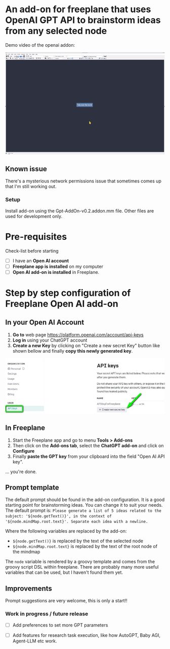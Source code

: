 # An add-on for freeplane that uses OpenAI GPT API to brainstorm ideas from any selected node

Demo video of the openai addon:

![demo](demo/demo.gif)

## Known issue
There's a mysterious network permissions issue that sometimes comes up that I'm still working out.

### Setup
Install add-on using the Gpt-AddOn-v0.2.addon.mm file. Other files are used for development only.

# Pre-requisites
Check-list before starting
- [ ] I have an **Open AI account**
- [ ] **Freeplane app is installed** on my computer
- [ ] **Open AI add-on is installed** in Freeplane.

# Step by step configuration of Freeplane Open AI add-on

## In your Open AI Account

1. **Go to** web page https://platform.openai.com/account/api-keys
2. **Log in** using your ChatGPT account
3. **Create a new Key** by clicking on "Create a new secret Key" button like shown bellow and finally **copy this newly generated key**.

![API Key for GPT](images/openAI-Setup.jpg)

## In Freeplane

1. Start the Freeplane app and go to menu **Tools > Add-ons**
2. Then click on the **Add-ons tab**, select the **ChatGPT add-on** and click on **Configure**
3. Finally **paste the GPT key** from  your clipboard into the field "Open AI API key".

... you're done.

## Prompt template
The default prompt should be found in the add-on configuration. It is a good starting point for brainstorming ideas. You can change it to suit your needs. The default prompt is:
```Please generate a list of 5 ideas related to the subject: '${node.getText()}', in the context of '${node.mindMap.root.text}'. Separate each idea with a newline.```

Where the following variables are replaced by the add-on:
- `${node.getText()}` is replaced by the text of the selected node
- `${node.mindMap.root.text}` is replaced by the text of the root node of the mindmap

The `node` variable is rendered by a groovy template and comes from the groovy script DSL within freeplane. There are probably many more useful variables that can be used, but I haven't found them yet.  

## Improvements
Prompt suggestions are very welcome, this is only a start!!

### Work in progress / future release
- [ ] Add preferences to set more GPT parameters
- [ ] Add features for research task execution, like how AutoGPT, Baby AGI, Agent-LLM etc work.

